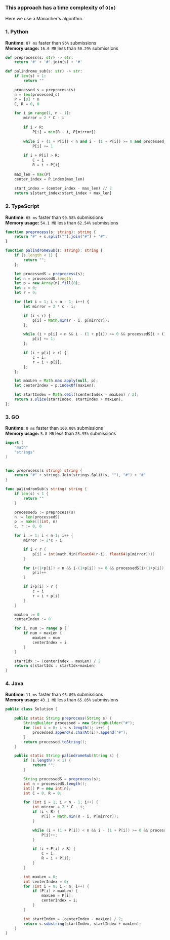 ### This approach has a time complexity of `O(n)`

Here we use a Manacher's algorithm.


### 1. Python

**Runtime:** `87 ms` faster than `96%` submissions  
**Memory usage:** `16.6 MB` less than `50.29%` submissions  

``` python
def preprocess(s: str) -> str:
    return '#' + '#'.join(s) + '#'

def palindrome_sub(s: str) -> str:
    if len(s) < 1:
        return ""

    processed_s = preprocess(s)
    n = len(processed_s)
    P = [0] * n
    C, R = 0, 0

    for i in range(1, n - 1):
        mirror = 2 * C - i
        
        if i < R:
            P[i] = min(R - i, P[mirror])
        
        while i + (1 + P[i]) < n and i - (1 + P[i]) >= 0 and processed_s[i + (1 + P[i])] == processed_s[i - (1 + P[i])]:
            P[i] += 1
        
        if i + P[i] > R:
            C = i
            R = i + P[i]
    
    max_len = max(P)
    center_index = P.index(max_len)
    
    start_index = (center_index - max_len) // 2
    return s[start_index:start_index + max_len]
```

### 2. TypeScript

**Runtime:** `65 ms` faster than `99.58%` submissions  
**Memory usage:** `54.1 MB` less than `62.54%` submissions  

``` typescript
function preprocess(s: string): string {
    return "#" + s.split("").join("#") + "#";
}

function palindromeSub(s: string): string {
    if (s.length < 1) {
        return "";
    };

    let processedS = preprocess(s);
    let n = processedS.length;
    let p = new Array(n).fill(0);
    let c = 0;
    let r = 0;

    for (let i = 1; i < n - 1; i++) {
        let mirror = 2 * c - i;

        if (i < r) {
            p[i] = Math.min(r - i, p[mirror]);
        };

        while (i + p[i] < n && i - (1 + p[i]) >= 0 && processedS[i + (1 + p[i])] == processedS[i - (1 + p[i])]) {
            p[i] += 1;
        };

        if (i + p[i] > r) {
            c = i;
            r = i + p[i];
        };
    };

    let maxLen = Math.max.apply(null, p);
    let centerIndex = p.indexOf(maxLen);

    let startIndex = Math.ceil((centerIndex - maxLen) / 2);
    return s.slice(startIndex, startIndex + maxLen);
};
```

### 3. GO

**Runtime:** `0 ms` faster than `100.00%` submissions  
**Memory usage:** `5.8 MB` less than `25.95%` submissions  

``` go
import (
	"math"
	"strings"
)


func preprocess(s string) string {
	return "#" + strings.Join(strings.Split(s, ""), "#") + "#"
}

func palindromSub(s string) string {
	if len(s) < 1 {
		return ""
	}

	processedS := preprocess(s)
	n := len(processedS)
	p := make([]int, n)
	c, r := 0, 0

	for i := 1; i < n-1; i++ {
		mirror := 2*c - i

		if i < r {
			p[i] = int(math.Min(float64(r-i), float64(p[mirror])))
		}

		for i+(1+p[i]) < n && i-(1+p[i]) >= 0 && processedS[i+(1+p[i])] == processedS[i-(1+p[i])] {
			p[i]++
		}

		if i+p[i] > r {
			c = i
			r = i + p[i]
		}
	}

	maxLen := 0
	centerIndex := 0

	for i, num := range p {
		if num > maxLen {
			maxLen = num
			centerIndex = i
		}
	}

	startIdx := (centerIndex - maxLen) / 2
	return s[startIdx : startIdx+maxLen]
}
```

### 4. Java

**Runtime:** `11 ms` faster than `95.89%` submissions  
**Memory usage:** `43.1 MB` less than `65.85%` submissions  

``` java
public class Solution {

    public static String preprocess(String s) {
        StringBuilder processed = new StringBuilder("#");
        for (int i = 0; i < s.length(); i++) {
            processed.append(s.charAt(i)).append("#");
        }
        return processed.toString();
    }

    public static String palindromeSub(String s) {
        if (s.length() < 1) {
            return "";
        }

        String processedS = preprocess(s);
        int n = processedS.length();
        int[] P = new int[n];
        int C = 0, R = 0;

        for (int i = 1; i < n - 1; i++) {
            int mirror = 2 * C - i;
            if (i < R) {
                P[i] = Math.min(R - i, P[mirror]);
            }

            while (i + (1 + P[i]) < n && i - (1 + P[i]) >= 0 && processedS.charAt(i + (1 + P[i])) == processedS.charAt(i - (1 + P[i]))) {
                P[i]++;
            }

            if (i + P[i] > R) {
                C = i;
                R = i + P[i];
            }
        }

        int maxLen = 0;
        int centerIndex = 0;
        for (int i = 0; i < n; i++) {
            if (P[i] > maxLen) {
                maxLen = P[i];
                centerIndex = i;
            }
        }

        int startIndex = (centerIndex - maxLen) / 2;
        return s.substring(startIndex, startIndex + maxLen);
    }
}
```
